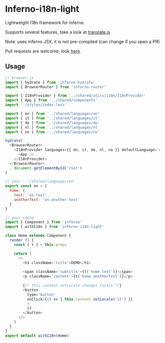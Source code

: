 # Inferno-i18n-light

Lightweight i18n framework for inferno.

Supports several features, take a look at [translate.js](./src/translate.js)

Note: uses inferno JSX, it is not pre-compiled (can change if you open a PR)

Pull requests are welcome, look [here](./CONTRIBUTING.md).

## Usage

```JavaScript
// browser.js
import { hydrate } from 'inferno-hydrate'
import { BrowserRouter } from 'inferno-router'

import { I18nProvider } from '../shared/utils/i18n/I18nProvider'
import { App } from '../shared/components'
import './styles/index.less'

import { en } from '../shared/languages/en'
import { it } from '../shared/languages/it'
import { de } from '../shared/languages/de'
import { nl } from '../shared/languages/nl'
import { no } from '../shared/languages/no'

hydrate(
  <BrowserRouter>
    <I18nProvider languages={{ en, it, de, nl, no }} defaultLanguage='en' detectBrowserLanguage>
      <App />
    </I18nProvider>
  </BrowserRouter>
  , document.getElementById('root')
)

// your '../shared/languages/en'
export const en = {
  home: {
    test: 'en-test',
    anotherTest: 'en-another-test'
  }
}

// your route
import { Component } from 'inferno'
import { withI18n } from 'inferno-i18n-light'

class Home extends Component {
  render () {
    const { t } = this.props

    return (
      <>
        <h1 className='title'>DEMO</h1>
        
        <span className='subtitle'>{t('home.test')}</span>
        <p className='content'>{t('home.anotherTest')}</p>
        
        {/* this.context.setLocale changes locale */}
        <button 
          type='button' 
          onClick={() => { this.context.setLocale('it') }}
          >
          it
        </button>
      </>
    )
  }
}
export default withI18n(Home)
```